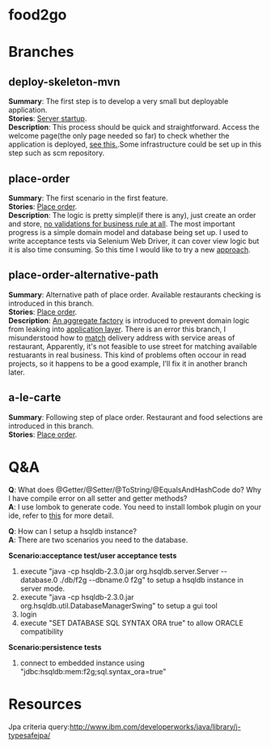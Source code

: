 food2go
=======

# Branches

## deploy-skeleton-mvn

**Summary**: The first step is to develop a very small but deployable application.  
**Stories**: <a href="https://github.com/Hippoom/food2go/blob/deploy-skeleton-mvn/food2go-webapp/src/test/stories/deploy.feature">Server startup</a>.  
**Description**: This process should be quick and straightforward. Access the welcome page(the only page needed so far) to check whether the application is deployed, <a href="https://github.com/Hippoom/food2go/blob/deploy-skeleton-mvn/food2go-webapp/src/test/java/com/github/hippoom/food2go/at/DeploySteps.java">see this.</a>.Some infrastructure could be set up in this step such as scm repository.  

## place-order

**Summary**: The first scenario in the first feature.  
**Stories**: <a href="https://github.com/Hippoom/food2go/blob/place-order/food2go-webapp/src/test/stories/features/place_order.feature">Place order</a>.  
**Description**: The logic is pretty simple(if there is any), just create an order and store, 
[no validations for business rule at all](https://github.com/Hippoom/food2go/blob/place-order/food2go-webapp/src/main/java/com/github/hippoom/food2go/application/impl/TransactionalPlaceOrderServiceImpl.java). 
The most important progress is a simple domain model and database being set up. 
I used to write acceptance tests via Selenium Web Driver, it can cover view logic but it is also time consuming. 
So this time I would like to try a new [approach](https://github.com/Hippoom/food2go/blob/place-order/food2go-webapp/src/test/java/com/github/hippoom/food2go/features/PlaceOrderSteps.java).

## place-order-alternative-path

**Summary**: Alternative path of place order. Available restaurants checking is introduced in this branch.  
**Stories**: <a href="https://github.com/Hippoom/food2go/blob/place-order-alternative-path/food2go-webapp/src/test/stories/features/place_order.feature">Place order</a>.  
**Description**: [An aggregate factory](https://github.com/Hippoom/food2go/blob/place-order-alternative-path/food2go-webapp/src/main/java/com/github/hippoom/food2go/domain/model/order/PendingOrderFactory.java) 
is introduced to prevent domain logic from leaking into [application layer](https://github.com/Hippoom/food2go/blob/place-order-alternative-path/food2go-webapp/src/main/java/com/github/hippoom/food2go/application/impl/TransactionalPlaceOrderServiceImpl.java).
There is an error this branch, I misunderstood how to [match](https://github.com/Hippoom/food2go/blob/place-order-alternative-path/food2go-webapp/src/main/java/com/github/hippoom/food2go/infrastructure/persistence/jpa/RestaurantRepositoryImpl.java) delivery address with service areas of restaurant,
Apparently, it's not feasible to use street for matching available restuarants in real business. 
This kind of problems often occour in read projects, so it happens to be a good example, I'll fix it in another branch later.

## a-le-carte

**Summary**: Following step of place order. Restaurant and food selections are introduced in this branch.  
**Stories**: <a href="https://github.com/Hippoom/food2go/blob/a-le-carte/food2go-webapp/src/test/stories/features/place_order.feature">Place order</a>.  

# Q&A


**Q**: What does @Getter/@Setter/@ToString/@EqualsAndHashCode do? Why I have compile error on all setter and getter methods?  
**A**: I use lombok to generate code. You need to install lombok plugin on your ide, refer to <a href="http://projectlombok.org/features/index.html">this</a> for more detail.

**Q**: How can I setup a hsqldb instance?  
**A**: There are two scenarios you need to the database.

**Scenario:acceptance test/user acceptance tests**  
   1. execute "java -cp hsqldb-2.3.0.jar org.hsqldb.server.Server --database.0 ./db/f2g --dbname.0 f2g" to setup a hsqldb instance in server mode.
   2. execute "java -cp hsqldb-2.3.0.jar org.hsqldb.util.DatabaseManagerSwing" to setup a gui tool
   3. login
   4. execute "SET DATABASE SQL SYNTAX ORA true" to allow ORACLE compatibility
   
**Scenario:persistence tests**   
   1. connect to embedded instance using "jdbc:hsqldb:mem:f2g;sql.syntax_ora=true"



# Resources
Jpa criteria query:http://www.ibm.com/developerworks/java/library/j-typesafejpa/
